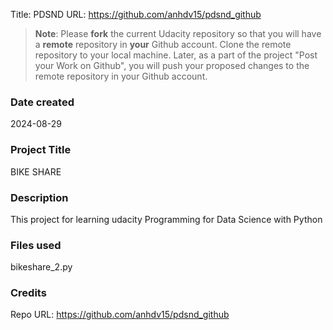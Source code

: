 Title: PDSND
URL: https://github.com/anhdv15/pdsnd_github
>**Note**: Please **fork** the current Udacity repository so that you will have a **remote** repository in **your** Github account. Clone the remote repository to your local machine. Later, as a part of the project "Post your Work on Github", you will push your proposed changes to the remote repository in your Github account.

### Date created
2024-08-29

### Project Title
BIKE SHARE

### Description
This project for learning udacity Programming for Data Science with Python

### Files used
bikeshare_2.py

### Credits
Repo URL: https://github.com/anhdv15/pdsnd_github